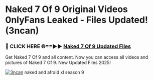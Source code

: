 # Naked 7 Of 9 Original Videos 0nlyFans Leaked - Files Updated! (3ncan)

<h3>🔴 CLICK HERE 🌐==►► <a href="https://tinyurl.com/yckcrads" rel="nofollow">Naked 7 Of 9 Updated Files</a></h3>

Get Naked 7 Of 9 and all content. Now you can access all videos and pictures of Naked 7 Of 9. New Updated Files 2025!

[![3ncan](https://i.imgur.com/hpKpOFt.gif)](https://tinyurl.com/yckcrads)
naked and afraid xl season 9